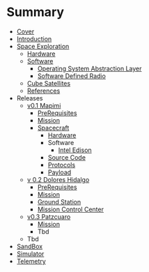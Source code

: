 # Summary

* [Cover](README.md)
* [Introduction](documentation/EekMex.md)
* [Space Exploration](documentation/SpaceExploration.md)
    * [Hardware](documentation/spaceexploration/hardware.md)
    * [Software](documentation/spaceexploration/software.md)
        * [Operating System Abstraction Layer](documentation/p0x01/OperatingSystemAbstractionLayer.md)
        * [Software Defined Radio](documentation/spaceexploration/SoftwareDefinedRadio.md)
    * [Cube Satellites](documentation/CubeSatellites.md)
    * [References](documentation/References.md)
* Releases
    * [v0.1 Mapimi](documentation/p0x01/Mapimi.md)
        * [PreRequisites](documentation/p0x01/PreRequisites.md)
        * [Mission](documentation/p0x01/Mission.md)
        * [Spacecraft](documentation/p0x01/Spacecraft.md)
            * [Hardware](documentation/p0x01/SpacecraftHardware.md)
            * Software
                * [Intel Edison](documentation/p0x01/IntelEdison.md)
            * [Source Code](documentation/p0x01/SourceCode.md)
            * [Protocols](documentation/p0x01/SpacecraftProtocols.md)
            * [Payload](documentation/p0x01/SpacecraftPayload.md)
    * [v 0.2 Dolores Hidalgo](documentation/p0x02/DoloresHidalgo.md)
        * [PreRequisites](documentation/p0x02/Prerequisites.md)
        * [Mission](documentation/p0x02/Mission.md)
        * [Ground Station](documentation/p0x02/GroundStation.md)
        * [Mission Control Center](documentation/p0x02/MissionControlCenter.md)
    * [v0.3 Patzcuaro](v03-patzcuaro.md)
        * [Mission](documentation/p0x03/Mission.md)
        * Tbd
    * Tbd
* [SandBox](documentation/SandBox.md)
* [Simulator](documentation/p0x01/Simulator.md)
* [Telemetry](Telemetry.md)


